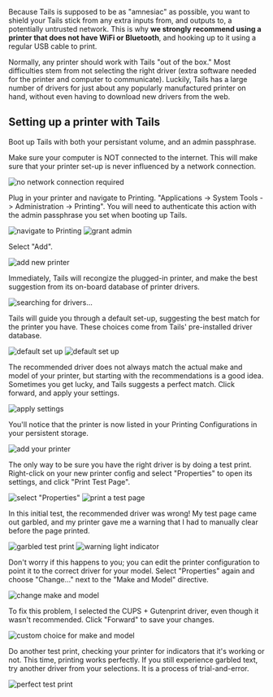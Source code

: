 Because Tails is supposed to be as "amnesiac" as possible, you want to shield your Tails stick from any extra inputs from, and outputs to, a potentially untrusted network.  This is why **we strongly recommend using a printer that does not have WiFi or Bluetooth**, and hooking up to it using a regular USB cable to print.

Normally, any printer should work with Tails "out of the box."  Most difficulties stem from not selecting the right driver (extra software needed for the printer and computer to communicate).  Luckily, Tails has a large number of drivers for just about any popularly manufactured printer on hand, without even having to download new drivers from the web.

## Setting up a printer with Tails

Boot up Tails with both your persistant volume, and an admin passphrase.

<!--
![persistence and admin passphrase enabled](images/printer_setup_guide/)
![set an admin passphrase](images/printer_setup_guide/)
-->

Make sure your computer is NOT connected to the internet.  This will make sure that your printer set-up is never influenced by a network connection.

![no network connection required](images/printer_setup_guide/tails_desktop_no_network.png)

Plug in your printer and navigate to Printing.  "Applications -> System Tools -> Administration -> Printing".  You will need to authenticate this action with the admin passphrase you set when booting up Tails.

![navigate to Printing](images/printer_setup_guide/path_to_printer_settings.png)
![grant admin](images/printer_setup_guide/grant_admin.png)

Select "Add".

![add new printer](images/printer_setup_guide/printer_list.png)

Immediately, Tails will recongize the plugged-in printer, and make the best suggestion from its on-board database of printer drivers.

![searching for drivers...](images/printer_setup_guide/searching_for_drivers.png)

Tails will guide you through a default set-up, suggesting the best match for the printer you have.  These choices come from Tails' pre-installed driver database.

![default set up](images/printer_setup_guide/driver_search_result_default_1.png)
![default set up](images/printer_setup_guide/driver_search_result_default_2.png)

The recommended driver does not always match the actual make and model of your printer, but starting with the recommendations is a good idea.  Sometimes you get lucky, and Tails suggests a perfect match.  Click forward, and apply your settings.

![apply settings](images/printer_setup_guide/save_printer_config.png)

You'll notice that the printer is now listed in your Printing Configurations in your persistent storage.

![add your printer](images/printer_setup_guide/printer_config_added.png)

The only way to be sure you have the right driver is by doing a test print.  Right-click on your new printer config and select "Properties" to open its settings, and click "Print Test Page".

![select "Properties"](images/printer_setup_guide/edit_properties.png)
![print a test page](images/printer_setup_guide/print_test_page.png)

In this initial test, the recommended driver was wrong!  My test page came out garbled, and my printer gave me a warning that I had to manually clear before the page printed.

![garbled test print](images/printer_setup_guide/bad_test_page.png)
![warning light indicator](images/printer_setup_guide/unhappy_printer.png)

Don't worry if this happens to you; you can edit the printer configuration to point it to the correct driver for your model.  Select "Properties" again and choose "Change..." next to the "Make and Model" directive.

![change make and model](images/printer_setup_guide/change_make_and_model.png)

To fix this problem, I selected the CUPS + Gutenprint driver, even though it wasn't recommended.  Click "Forward" to save your changes.

![custom choice for make and model](images/printer_setup_guide/driver_search_results_custom.png)

Do another test print, checking your printer for indicators that it's working or not.  This time, printing works perfectly.  If you still experience garbled text, try another driver from your selections.  It is a process of trial-and-error.

![perfect test print](images/printer_setup_guide/good_test_page.png)
